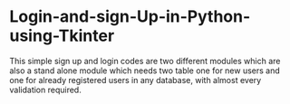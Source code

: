 # Login-and-sign-Up-in-Python-using-Tkinter
This simple sign up and login codes are two different modules which are also a stand alone module which needs two table one for new users and one for already registered users in any database, with almost every validation required.
